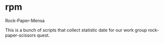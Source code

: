 rpm
===

Rock-Paper-Mensa

This is a bunch of scripts that collect statistic date for our work group rock-paper-scissors quest.
